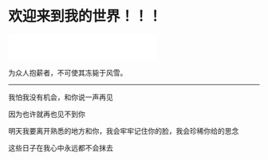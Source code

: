 # 欢迎来到我的世界！！！

<iframe frameborder="no" border="0" marginwidth="0" marginheight="0" width=298 height=52 src="//music.163.com/outchain/player?type=2&id=2032222526&auto=1&height=32"></iframe>

为众人抱薪者，不可使其冻毙于风雪。

---

我怕我没有机会，和你说一声再见

因为也许就再也见不到你

明天我要离开熟悉的地方和你，我会牢牢记住你的脸，我会珍稀你给的思念

这些日子在我心中永远都不会抹去